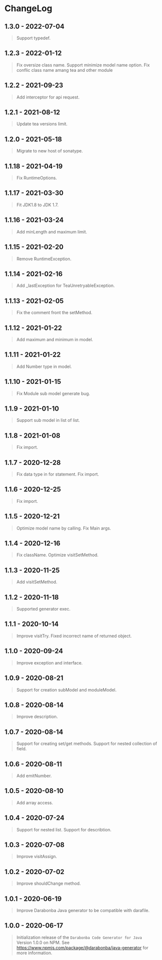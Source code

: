 # ChangeLog
## 1.3.0 - 2022-07-04

> Support typedef.

## 1.2.3 - 2022-01-12

> Fix oversize class name.
> Support minimize model name option.
> Fix conflic class name amang tea and other module

## 1.2.2 - 2021-09-23

> Add interceptor for api request.

## 1.2.1 - 2021-08-12

> Update tea versions limit.

## 1.2.0 - 2021-05-18

> Migrate to new host of sonatype.

## 1.1.18 - 2021-04-19

> Fix RuntimeOptions.

## 1.1.17 - 2021-03-30

> Fit JDK1.8 to JDK 1.7.

## 1.1.16 - 2021-03-24

> Add minLength and maximum limit.

## 1.1.15 - 2021-02-20

> Remove RuntimeException.

## 1.1.14 - 2021-02-16

> Add _lastException for TeaUnretryableException.

## 1.1.13 - 2021-02-05

> Fix the comment front the setMethod.

## 1.1.12 - 2021-01-22

> Add maximum and minimum in model.

## 1.1.11 - 2021-01-22

> Add Number type in model.

## 1.1.10 - 2021-01-15

> Fix Module sub model generate bug.

## 1.1.9 - 2021-01-10

> Support sub model in list of list.

## 1.1.8 - 2021-01-08

> Fix import.

## 1.1.7 - 2020-12-28

> Fix data type in for statement.
> Fix import.

## 1.1.6 - 2020-12-25

> Fix import.

## 1.1.5 - 2020-12-21

> Optimize model name by calling.
> Fix Main args.

## 1.1.4 - 2020-12-16

> Fix className.
> Optimize visitSetMethod.

## 1.1.3 - 2020-11-25

> Add visitSetMethod.

## 1.1.2 - 2020-11-18

> Supported generator exec.

## 1.1.1 - 2020-10-14

> Improve visitTry.
> Fixed incorrect name of returned object.

## 1.1.0 - 2020-09-24

> Improve exception and interface.

## 1.0.9 - 2020-08-21

> Support for creation subModel and moduleModel.

## 1.0.8 - 2020-08-14

> Improve description.

## 1.0.7 - 2020-08-14

> Support for creating set/get methods.
> Support for nested collection of field.

## 1.0.6 - 2020-08-11

> Add emitNumber.

## 1.0.5 - 2020-08-10

> Add array access.

## 1.0.4 - 2020-07-24

> Support for nested list.
> Support for describtion.

## 1.0.3 - 2020-07-08

> Improve visitAssign.

## 1.0.2 - 2020-07-02

> Improve shouldChange method.

## 1.0.1 - 2020-06-19

> Improve Darabonba Java generator to be compatible with darafile.

## 1.0.0 - 2020-06-17

> Initialization release of the `Darabonba Code Generator for Java` Version 1.0.0 on NPM.
> See <https://www.npmjs.com/package/@darabonba/java-generator> for more information.